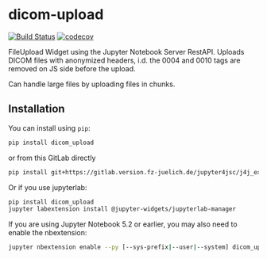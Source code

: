 # dicom-upload

[![Build Status](https://travis-ci.org/jsc/dicom-upload.svg?branch=master)](https://travis-ci.org/jsc/dicom_upload)
[![codecov](https://codecov.io/gh/jsc/dicom-upload/branch/master/graph/badge.svg)](https://codecov.io/gh/jsc/dicom-upload)


FileUpload Widget using the Jupyter Notebook Server RestAPI.
Uploads DICOM files with anonymized headers, i.d. the 0004 and 
0010 tags are removed on JS side before the upload.

Can handle large files by uploading files in chunks.

## Installation

You can install using `pip`:

```bash
pip install dicom_upload
```
or from this GitLab directly

```bash
pip install git+https://gitlab.version.fz-juelich.de/jupyter4jsc/j4j_extras/dicom-upload.git
```

Or if you use jupyterlab:

```bash
pip install dicom_upload
jupyter labextension install @jupyter-widgets/jupyterlab-manager
```

If you are using Jupyter Notebook 5.2 or earlier, you may also need to enable
the nbextension:
```bash
jupyter nbextension enable --py [--sys-prefix|--user|--system] dicom_upload
```
